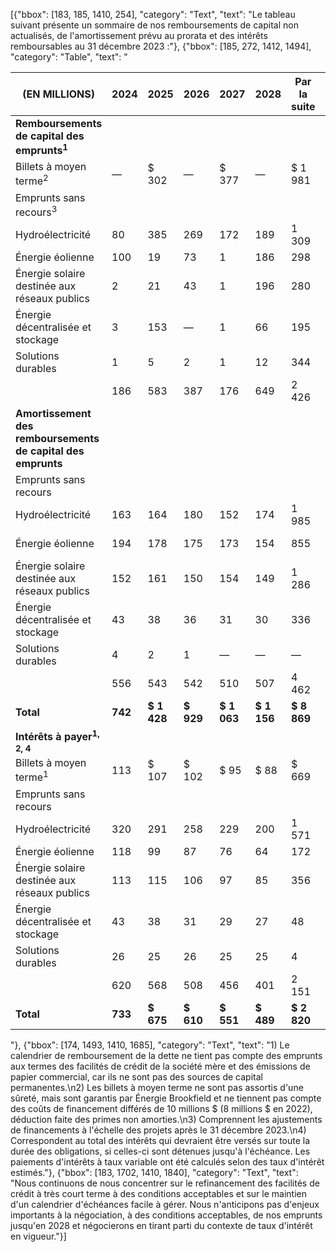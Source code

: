 [{"bbox": [183, 185, 1410, 254], "category": "Text", "text": "Le tableau suivant présente un sommaire de nos remboursements de capital non actualisés, de l'amortissement prévu au prorata et des intérêts remboursables au 31 décembre 2023 :"}, {"bbox": [185, 272, 1412, 1494], "category": "Table", "text": "<table><thead><tr><th>(EN MILLIONS)</th><th>2024</th><th>2025</th><th>2026</th><th>2027</th><th>2028</th><th>Par la suite</th><th>Total</th></tr></thead><tbody><tr><td><strong>Remboursements de capital des emprunts<sup>1</sup></strong></td><td></td><td></td><td></td><td></td><td></td><td></td><td></td></tr><tr><td>Billets à moyen terme<sup>2</sup></td><td>—</td><td>$ 302</td><td>—</td><td>$ 377</td><td>—</td><td>$ 1 981</td><td>$ 2 660</td></tr><tr><td>Emprunts sans recours<sup>3</sup></td><td></td><td></td><td></td><td></td><td></td><td></td><td></td></tr><tr><td>Hydroélectricité</td><td>80</td><td>385</td><td>269</td><td>172</td><td>189</td><td>1 309</td><td>2 404</td></tr><tr><td>Énergie éolienne</td><td>100</td><td>19</td><td>73</td><td>1</td><td>186</td><td>298</td><td>677</td></tr><tr><td>Énergie solaire destinée aux réseaux publics</td><td>2</td><td>21</td><td>43</td><td>1</td><td>196</td><td>280</td><td>543</td></tr><tr><td>Énergie décentralisée et stockage</td><td>3</td><td>153</td><td>—</td><td>1</td><td>66</td><td>195</td><td>418</td></tr><tr><td>Solutions durables</td><td>1</td><td>5</td><td>2</td><td>1</td><td>12</td><td>344</td><td>365</td></tr><tr><td></td><td>186</td><td>583</td><td>387</td><td>176</td><td>649</td><td>2 426</td><td>4 407</td></tr><tr><td><strong>Amortissement des remboursements de capital des emprunts</strong></td><td></td><td></td><td></td><td></td><td></td><td></td><td></td></tr><tr><td>Emprunts sans recours</td><td></td><td></td><td></td><td></td><td></td><td></td><td></td></tr><tr><td>Hydroélectricité</td><td>163</td><td>164</td><td>180</td><td>152</td><td>174</td><td>1 985</td><td>2 818</td></tr><tr><td>Énergie éolienne</td><td>194</td><td>178</td><td>175</td><td>173</td><td>154</td><td>855</td><td>1 729</td></tr><tr><td>Énergie solaire destinée aux réseaux publics</td><td>152</td><td>161</td><td>150</td><td>154</td><td>149</td><td>1 286</td><td>2 052</td></tr><tr><td>Énergie décentralisée et stockage</td><td>43</td><td>38</td><td>36</td><td>31</td><td>30</td><td>336</td><td>514</td></tr><tr><td>Solutions durables</td><td>4</td><td>2</td><td>1</td><td>—</td><td>—</td><td>—</td><td>7</td></tr><tr><td></td><td>556</td><td>543</td><td>542</td><td>510</td><td>507</td><td>4 462</td><td>7 120</td></tr><tr><td><strong>Total</strong></td><td><strong>742</strong></td><td><strong>$ 1 428</strong></td><td><strong>$ 929</strong></td><td><strong>$ 1 063</strong></td><td><strong>$ 1 156</strong></td><td><strong>$ 8 869</strong></td><td><strong>$ 14 187</strong></td></tr><tr><td><strong>Intérêts à payer<sup>1, 2, 4</sup></strong></td><td></td><td></td><td></td><td></td><td></td><td></td><td></td></tr><tr><td>Billets à moyen terme<sup>1</sup></td><td>113</td><td>$ 107</td><td>$ 102</td><td>$ 95</td><td>$ 88</td><td>$ 669</td><td>$ 1 174</td></tr><tr><td>Emprunts sans recours</td><td></td><td></td><td></td><td></td><td></td><td></td><td></td></tr><tr><td>Hydroélectricité</td><td>320</td><td>291</td><td>258</td><td>229</td><td>200</td><td>1 571</td><td>2 869</td></tr><tr><td>Énergie éolienne</td><td>118</td><td>99</td><td>87</td><td>76</td><td>64</td><td>172</td><td>616</td></tr><tr><td>Énergie solaire destinée aux réseaux publics</td><td>113</td><td>115</td><td>106</td><td>97</td><td>85</td><td>356</td><td>872</td></tr><tr><td>Énergie décentralisée et stockage</td><td>43</td><td>38</td><td>31</td><td>29</td><td>27</td><td>48</td><td>216</td></tr><tr><td>Solutions durables</td><td>26</td><td>25</td><td>26</td><td>25</td><td>25</td><td>4</td><td>131</td></tr><tr><td></td><td>620</td><td>568</td><td>508</td><td>456</td><td>401</td><td>2 151</td><td>4 704</td></tr><tr><td><strong>Total</strong></td><td><strong>733</strong></td><td><strong>$ 675</strong></td><td><strong>$ 610</strong></td><td><strong>$ 551</strong></td><td><strong>$ 489</strong></td><td><strong>$ 2 820</strong></td><td><strong>$ 5 878</strong></td></tr></tbody></table>"}, {"bbox": [174, 1493, 1410, 1685], "category": "Text", "text": "1) Le calendrier de remboursement de la dette ne tient pas compte des emprunts aux termes des facilités de crédit de la société mère et des émissions de papier commercial, car ils ne sont pas des sources de capital permanentes.\n2) Les billets à moyen terme ne sont pas assortis d'une sûreté, mais sont garantis par Énergie Brookfield et ne tiennent pas compte des coûts de financement différés de 10 millions $ (8 millions $ en 2022), déduction faite des primes non amorties.\n3) Comprennent les ajustements de financements à l'échelle des projets après le 31 décembre 2023.\n4) Correspondent au total des intérêts qui devraient être versés sur toute la durée des obligations, si celles-ci sont détenues jusqu'à l'échéance. Les paiements d'intérêts à taux variable ont été calculés selon des taux d'intérêt estimés."}, {"bbox": [183, 1702, 1410, 1840], "category": "Text", "text": "Nous continuons de nous concentrer sur le refinancement des facilités de crédit à très court terme à des conditions acceptables et sur le maintien d'un calendrier d'échéances facile à gérer. Nous n'anticipons pas d'enjeux importants à la négociation, à des conditions acceptables, de nos emprunts jusqu'en 2028 et négocierons en tirant parti du contexte de taux d'intérêt en vigueur."}]